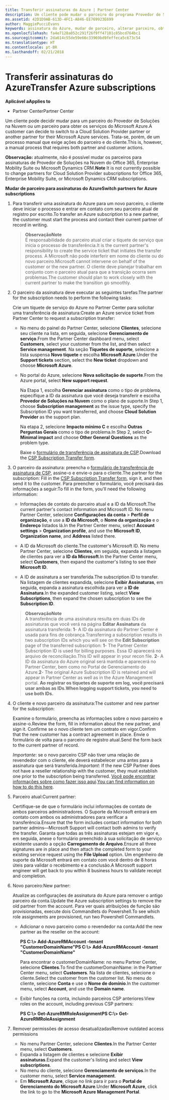 ```yaml
---
title: Transferir assinaturas do Azure | Partner Center
description: Um cliente pode mudar o parceiro do programa Provedor de Soluções na Nuvem que usa para os serviços do Microsoft Azure. No entanto, esse é um processo manual que exige ações do parceiro e do cliente.
ms.assetid: 42D1D9AB-613D-4FC1-A846-EE769923E699
author: MaggiePucciEvans
keywords: assinatura do Azure, mudar de parceiro, alterar parceiro, obter novo parceiro, outro parceiro
ms.openlocfilehash: fa4e7128a052c291f26f9ff47101c85bcd764bc1
ms.sourcegitcommit: 2da614c55de59e66c33969bd9feffeca5c673c54
ms.translationtype: HT
ms.contentlocale: pt-BR
ms.lasthandoff: 02/21/2018
---
```

# <a name="transfer-azure-subscriptions"></a><span data-ttu-id="a51e8-105">Transferir assinaturas do Azure</span><span class="sxs-lookup"><span data-stu-id="a51e8-105">Transfer Azure subscriptions</span></span> 

**<span data-ttu-id="a51e8-106">Aplicável a</span><span class="sxs-lookup"><span data-stu-id="a51e8-106">Applies to</span></span>**

-  <span data-ttu-id="a51e8-107">Partner Center</span><span class="sxs-lookup"><span data-stu-id="a51e8-107">Partner Center</span></span>

<span data-ttu-id="a51e8-108">Um cliente pode decidir mudar para um parceiro do Provedor de Soluções na Nuvem ou um parceiro para obter os serviços do Microsoft Azure.</span><span class="sxs-lookup"><span data-stu-id="a51e8-108">A customer can decide to switch to a Cloud Solution Provider partner or another partner for their Microsoft Azure services.</span></span> <span data-ttu-id="a51e8-109">Trata-se, porém, de um processo manual que exige ações do parceiro e do cliente.</span><span class="sxs-lookup"><span data-stu-id="a51e8-109">This is, however, a manual process that requires both partner and customer actions.</span></span>

<span data-ttu-id="a51e8-110">**Observação:** atualmente, não é possível mudar os parceiros para assinaturas de Provedor de Soluções na Nuvem do Office 365, Enterprise Mobility Suite ou Microsoft Dynamics CRM.</span><span class="sxs-lookup"><span data-stu-id="a51e8-110">**Note**  It is not currently possible to change partners for Cloud Solution Provider subscriptions for Office 365, Enterprise Mobility Suite, or Microsoft Dynamics CRM subscriptions.</span></span>



**<span data-ttu-id="a51e8-111">Mudar de parceiro para assinaturas do Azure</span><span class="sxs-lookup"><span data-stu-id="a51e8-111">Switch partners for Azure subscriptions</span></span>**

1.  <span data-ttu-id="a51e8-112">Para transferir uma assinatura do Azure para um novo parceiro, o cliente deve iniciar o processo e entrar em contato com seu parceiro atual de registro por escrito.</span><span class="sxs-lookup"><span data-stu-id="a51e8-112">To transfer an Azure subscription to a new partner, the customer must start the process and contact their current partner of record in writing.</span></span> 

    >**<span data-ttu-id="a51e8-113">Observação</span><span class="sxs-lookup"><span data-stu-id="a51e8-113">Note</span></span>**<br> <span data-ttu-id="a51e8-114">É responsabilidade do parceiro atual criar o tíquete de serviço que inicia o processo de transferência.</span><span class="sxs-lookup"><span data-stu-id="a51e8-114">It is the current partner's responsibility to create the service ticket that initiates the transfer process.</span></span> <span data-ttu-id="a51e8-115">A Microsoft não pode interferir em nome do cliente ou do novo parceiro.</span><span class="sxs-lookup"><span data-stu-id="a51e8-115">Microsoft cannot intervene on behalf of the customer or the new partner.</span></span> <span data-ttu-id="a51e8-116">O cliente deve planejar trabalhar em conjunto com o parceiro atual para que a transição ocorra sem problemas.</span><span class="sxs-lookup"><span data-stu-id="a51e8-116">The customer should plan to work closely with the current partner to make the transition go smoothly.</span></span>

2.  <span data-ttu-id="a51e8-117">O parceiro da assinatura deve executar as seguintes tarefas:</span><span class="sxs-lookup"><span data-stu-id="a51e8-117">The partner for the subscription needs to perform the following tasks:</span></span>

    <span data-ttu-id="a51e8-118">Crie um tíquete de serviço do Azure no Partner Center para solicitar uma transferência de assinatura:</span><span class="sxs-lookup"><span data-stu-id="a51e8-118">Create an Azure service ticket from Partner Center to request a subscription transfer:</span></span>

    -   <span data-ttu-id="a51e8-119">No menu do painel do Partner Center, selecione **Clientes**, selecione seu cliente na lista, em seguida, selecione **Gerenciamento de serviço**.</span><span class="sxs-lookup"><span data-stu-id="a51e8-119">From the Partner Center dashboard menu, select **Customers**, select your customer from the list, and then select **Service management**.</span></span> <span data-ttu-id="a51e8-120">Na seção **Tíquetes de suporte**, selecione a lista suspensa **Novo tíquete** e escolha **Microsoft Azure**.</span><span class="sxs-lookup"><span data-stu-id="a51e8-120">Under the **Support tickets** section, select the **New ticket** dropdown and choose **Microsoft Azure**.</span></span>

    -   <span data-ttu-id="a51e8-121">No portal do Azure, selecione **Nova solicitação de suporte**.</span><span class="sxs-lookup"><span data-stu-id="a51e8-121">From the Azure portal, select **New support request**.</span></span>

        <span data-ttu-id="a51e8-122">Na Etapa 1, escolha **Gerenciar assinatura** como o tipo de problema, especifique a ID da assinatura que você deseja transferir e escolha **Provedor de Soluções na Nuvem** como o plano de suporte.</span><span class="sxs-lookup"><span data-stu-id="a51e8-122">In Step 1, choose **Subscription management** as the issue type, specify the Subscription ID you want transferred, and choose **Cloud Solution Provider** as the support plan.</span></span>

        <span data-ttu-id="a51e8-123">Na etapa 2, selecione **Impacto mínimo C** e escolha **Outras Perguntas Gerais** como o tipo de problema.</span><span class="sxs-lookup"><span data-stu-id="a51e8-123">In Step 2, select **C–Minimal impact** and choose **Other General Questions** as the problem type.</span></span>

        <span data-ttu-id="a51e8-124">Baixe o [formulário de transferência de assinatura de CSP](https://assets.windowsphone.com/5222c408-e546-4e01-b72a-2ec7d4c43d57/CSP_Subscription_Transfer_Form_Azure_InvariantCulture_Default.zip).</span><span class="sxs-lookup"><span data-stu-id="a51e8-124">Download the [CSP Subscription Transfer form](https://assets.windowsphone.com/5222c408-e546-4e01-b72a-2ec7d4c43d57/CSP_Subscription_Transfer_Form_Azure_InvariantCulture_Default.zip).</span></span>

3.  <span data-ttu-id="a51e8-125">O parceiro da assinatura: preencha o [formulário de transferência de assinatura de CSP](https://assets.windowsphone.com/5222c408-e546-4e01-b72a-2ec7d4c43d57/CSP_Subscription_Transfer_Form_Azure_InvariantCulture_Default.zip), assine-o e envie-o para o cliente.</span><span class="sxs-lookup"><span data-stu-id="a51e8-125">The partner for the subscription: Fill in the [CSP Subscription Transfer form](https://assets.windowsphone.com/5222c408-e546-4e01-b72a-2ec7d4c43d57/CSP_Subscription_Transfer_Form_Azure_InvariantCulture_Default.zip), sign it, and then send it to the customer.</span></span> <span data-ttu-id="a51e8-126">Para preencher o formulário, você precisará das informações a seguir:</span><span class="sxs-lookup"><span data-stu-id="a51e8-126">To fill in the form, you'll need the following information:</span></span>

    -   <span data-ttu-id="a51e8-127">Informações de contato do parceiro atual e a ID da Microsoft.</span><span class="sxs-lookup"><span data-stu-id="a51e8-127">The current partner's contact information and Microsoft ID.</span></span> <span data-ttu-id="a51e8-128">No menu Partner Center, selecione **Configurações da conta** &gt; **Perfil de organização**, e use a **ID da Microsoft**, o **Nome da organização** e o **Endereço** listados lá.</span><span class="sxs-lookup"><span data-stu-id="a51e8-128">In the Partner Center menu, select **Account settings** &gt; **Organization profile**, and use the **Microsoft ID**, **Organization name**, and **Address** listed there.</span></span>

    -   <span data-ttu-id="a51e8-129">A ID da Microsoft do cliente.</span><span class="sxs-lookup"><span data-stu-id="a51e8-129">The customer's Microsoft ID.</span></span> <span data-ttu-id="a51e8-130">No menu Partner Center, selecione **Clientes**, em seguida, expanda a listagem de clientes para ver a **ID da Microsoft**.</span><span class="sxs-lookup"><span data-stu-id="a51e8-130">In the Partner Center menu, select **Customers**, then expand the customer's listing to see their **Microsoft ID**.</span></span>

    -   <span data-ttu-id="a51e8-131">A ID de assinatura a ser transferida.</span><span class="sxs-lookup"><span data-stu-id="a51e8-131">The subscription ID to transfer.</span></span> <span data-ttu-id="a51e8-132">Na listagem de clientes expandida, selecione **Exibir Assinaturas**, em seguida, expanda a assinatura escolhida para ver a **ID de Assinatura**.</span><span class="sxs-lookup"><span data-stu-id="a51e8-132">In the expanded customer listing, select **View Subscriptions**, then expand the chosen subscription to see the **Subscription ID**.</span></span>

    >**<span data-ttu-id="a51e8-133">Observação</span><span class="sxs-lookup"><span data-stu-id="a51e8-133">Note</span></span>**<br> <span data-ttu-id="a51e8-134">A transferência de uma assinatura resulta em duas IDs de assinaturas que você verá na página **Editar Assinatura** da assinatura transferida: **1**- A ID da assinatura do Partner Center é usada para fins de cobrança.</span><span class="sxs-lookup"><span data-stu-id="a51e8-134">Transferring a subscription results in two subscription IDs which you will see on the **Edit Subscription** page of the transferred subscription: **1**- The Partner Center Subscription ID is used for billing purposes.</span></span> <span data-ttu-id="a51e8-135">Essa ID aparecerá no arquivo de reconciliação.</span><span class="sxs-lookup"><span data-stu-id="a51e8-135">This ID will appear in your recon file.</span></span> 
    <span data-ttu-id="a51e8-136">**2**- A ID da assinatura do Azure original será mantida e aparecerá no Partner Center, bem como no Portal de Gerenciamento do Azure.</span><span class="sxs-lookup"><span data-stu-id="a51e8-136">**2**-  The original Azure Subscription ID is retained and will appear in Partner Center as well as in the Azure Management portal.</span></span> **<span data-ttu-id="a51e8-137">Ao registrar os tíquetes de suporte em log, você precisará usar ambas as IDs.</span><span class="sxs-lookup"><span data-stu-id="a51e8-137">When logging support tickets, you need to use both IDs.</span></span>**

4.  <span data-ttu-id="a51e8-138">O cliente e novo parceiro da assinatura:</span><span class="sxs-lookup"><span data-stu-id="a51e8-138">The customer and new partner for the subscription:</span></span>

    <span data-ttu-id="a51e8-139">Examine o formulário, preencha as informações sobre o novo parceiro e assine-o.</span><span class="sxs-lookup"><span data-stu-id="a51e8-139">Review the form, fill in information about the new partner, and sign it.</span></span> <span data-ttu-id="a51e8-140">Confirme se o novo cliente tem um contrato em vigor.</span><span class="sxs-lookup"><span data-stu-id="a51e8-140">Confirm that the new customer has a contract agreement in place.</span></span> <span data-ttu-id="a51e8-141">Envie o formulário de volta para o parceiro de registro atual.</span><span class="sxs-lookup"><span data-stu-id="a51e8-141">Send the form back to the current partner of record.</span></span>

    <span data-ttu-id="a51e8-142">*Importante*: se o novo parceiro CSP não tiver uma relação de revendedor com o cliente, ele deverá estabelecer uma antes para a assinatura que será transferida.</span><span class="sxs-lookup"><span data-stu-id="a51e8-142">*Important*: If the new CSP Partner does not have a reseller relationship with the customer, they must establish one prior to the subscription being transferred.</span></span> <span data-ttu-id="a51e8-143">[Você pode encontrar informações sobre como fazer isso aqui](https://int.msdn.microsoft.com/en-us/library/partnercenter/mt750320.aspx).</span><span class="sxs-lookup"><span data-stu-id="a51e8-143">[You can find information on how to do this here](https://int.msdn.microsoft.com/en-us/library/partnercenter/mt750320.aspx).</span></span>

5.  <span data-ttu-id="a51e8-144">Parceiro atual:</span><span class="sxs-lookup"><span data-stu-id="a51e8-144">Current partner:</span></span>

    <span data-ttu-id="a51e8-145">Certifique-se de que o formulário inclui informações de contato de ambos parceiros administradores. O Suporte da Microsoft entrará em contato com ambos os administradores para verificar a transferência.</span><span class="sxs-lookup"><span data-stu-id="a51e8-145">Ensure that the form includes contact information for both partner admins—Microsoft Support will contact both admins to verify the transfer.</span></span> <span data-ttu-id="a51e8-146">Garanta que todas as três assinaturas estejam em vigor e, em seguida, anexe o formulário preenchido à sua solicitação de serviço existente usando a opção **Carregamento de Arquivo**.</span><span class="sxs-lookup"><span data-stu-id="a51e8-146">Ensure all three signatures are in place and then attach the completed form to your existing service request using the **File Upload** option.</span></span> <span data-ttu-id="a51e8-147">Um engenheiro de suporte da Microsoft entrará em contato com você dentro de 8 horas úteis para validar o recebimento e a conclusão.</span><span class="sxs-lookup"><span data-stu-id="a51e8-147">A Microsoft support engineer will get back to you within 8 business hours to validate receipt and completion.</span></span>

6.  <span data-ttu-id="a51e8-148">Novo parceiro:</span><span class="sxs-lookup"><span data-stu-id="a51e8-148">New partner:</span></span>

    <span data-ttu-id="a51e8-149">Atualize as configurações de assinatura do Azure para remover o antigo parceiro da conta.</span><span class="sxs-lookup"><span data-stu-id="a51e8-149">Update the Azure subscription settings to remove the old partner from the account.</span></span> <span data-ttu-id="a51e8-150">Para ver quais atribuições de função são provisionadas, execute dois Commandlets do Powershell.</span><span class="sxs-lookup"><span data-stu-id="a51e8-150">To see which role assignments are provisioned, run two Powershell Commandlets.</span></span>

    -   <span data-ttu-id="a51e8-151">Adicionar o novo parceiro como o revendedor na conta:</span><span class="sxs-lookup"><span data-stu-id="a51e8-151">Add the new partner as the reseller on the account:</span></span>

        **<span data-ttu-id="a51e8-152">PS C:\\&gt; Add-AzureRMAccount -tenant "CustomerDomainName"</span><span class="sxs-lookup"><span data-stu-id="a51e8-152">PS C:\\&gt; Add-AzureRMAccount -tenant "CustomerDomainName"</span></span>**

        <span data-ttu-id="a51e8-153">Para encontrar o customerDomainName: no menu Partner Center, selecione **Clientes**.</span><span class="sxs-lookup"><span data-stu-id="a51e8-153">To find the customerDomainName: in the Partner Center menu, select **Customers**.</span></span> <span data-ttu-id="a51e8-154">Na lista de clientes, selecione o cliente.</span><span class="sxs-lookup"><span data-stu-id="a51e8-154">Select the customer from the customer list.</span></span> <span data-ttu-id="a51e8-155">No menu do cliente, selecione **Conta** e use o **Nome de domínio**.</span><span class="sxs-lookup"><span data-stu-id="a51e8-155">In the customer menu, select **Account**, and use the **Domain name**.</span></span>

    -   <span data-ttu-id="a51e8-156">Exibir funções na conta, incluindo parceiros CSP anteriores:</span><span class="sxs-lookup"><span data-stu-id="a51e8-156">View roles on the account, including previous CSP partners:</span></span>

        **<span data-ttu-id="a51e8-157">PS C:\\&gt; Get-AzureRMRoleAssignment</span><span class="sxs-lookup"><span data-stu-id="a51e8-157">PS C:\\&gt; Get-AzureRMRoleAssignment</span></span>**

7. <span data-ttu-id="a51e8-158">Remover permissões de acesso desatualizadas</span><span class="sxs-lookup"><span data-stu-id="a51e8-158">Remove outdated access permissions</span></span>

    -  <span data-ttu-id="a51e8-159">No menu Partner Center, selecione **Clientes**.</span><span class="sxs-lookup"><span data-stu-id="a51e8-159">In the Partner Center menu, select **Customers**.</span></span> 
    -  <span data-ttu-id="a51e8-160">Expanda a listagem de clientes e selecione **Exibir assinaturas**.</span><span class="sxs-lookup"><span data-stu-id="a51e8-160">Expand the customer's listing and select **View subscriptions**.</span></span> 
    -  <span data-ttu-id="a51e8-161">No menu do cliente, selecione **Gerenciamento de serviços**.</span><span class="sxs-lookup"><span data-stu-id="a51e8-161">In the customer menu, select **Service management**.</span></span> 
    -  <span data-ttu-id="a51e8-162">Em **Microsoft Azure**, clique no link para ir para o **Portal de Gerenciamento do Microsoft Azure**.</span><span class="sxs-lookup"><span data-stu-id="a51e8-162">Under **Microsoft Azure**, click the link to go to the **Microsoft Azure Management Portal**.</span></span>

 

 



